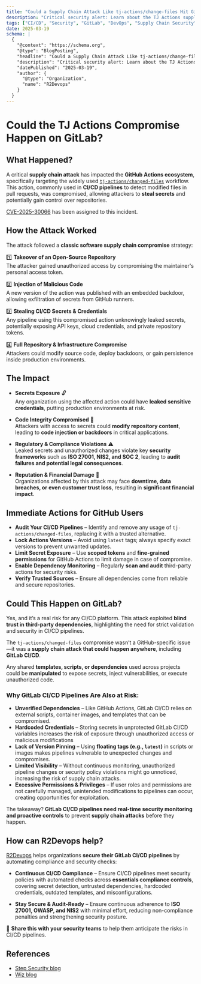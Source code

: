 ```yaml
---
title: "Could a Supply Chain Attack Like tj-actions/change-files Hit GitLab CI/CD Pipelines?"
description: "Critical security alert: Learn about the TJ Actions supply chain attack and how to protect your GitLab CI/CD pipelines from similar threats."
tags: ["CI/CD", "Security", "GitLab", "DevOps", "Supply Chain Security", "TJ Actions", "GitHub Actions", "CI/CD Security"]
date: 2025-03-19
schema: |
  {
    "@context": "https://schema.org",
    "@type": "BlogPosting",
    "headline": "Could a Supply Chain Attack Like tj-actions/change-files Hit GitLab CI/CD Pipelines?",
    "description": "Critical security alert: Learn about the TJ Actions supply chain attack and how to protect your GitLab CI/CD pipelines from similar threats.",
    "datePublished": "2025-03-19",
    "author": {
      "@type": "Organization",
      "name": "R2Devops"
    }
  }
---
```


# Could the TJ Actions Compromise Happen on GitLab?

## What Happened?

A critical **supply chain attack** has impacted the **GitHub Actions ecosystem**, specifically targeting the widely used [`tj-actions/changed-files`](https://github.com/tj-actions/changed-files) workflow. 
This action, commonly used in **CI/CD pipelines** to detect modified files in pull requests, was compromised, allowing attackers to **steal secrets** and potentially gain control over repositories.

[CVE-2025-30066](https://www.cve.org/CVERecord?id=CVE-2025-30066) has been assigned to this incident.

## How the Attack Worked

The attack followed a **classic software supply chain compromise** strategy:

1️⃣ **Takeover of an Open-Source Repository**  
   The attacker gained unauthorized access by compromising the maintainer's personal access token.

2️⃣ **Injection of Malicious Code**  
   A new version of the action was published with an embedded backdoor, allowing exfiltration of secrets from GitHub runners.

3️⃣ **Stealing CI/CD Secrets & Credentials**  
   Any pipeline using this compromised action unknowingly leaked secrets, potentially exposing API keys, cloud credentials, and private repository tokens.

4️⃣ **Full Repository & Infrastructure Compromise**  
   Attackers could modify source code, deploy backdoors, or gain persistence inside production environments.



## The Impact

- **Secrets Exposure** 🔓  
  Any organization using the affected action could have **leaked sensitive credentials**, putting production environments at risk.  

- **Code Integrity Compromised** 🛑  
  Attackers with access to secrets could **modify repository content**, leading to **code injection or backdoors** in critical applications.  

- **Regulatory & Compliance Violations** ⚠️  
  Leaked secrets and unauthorized changes violate key **security frameworks** such as **ISO 27001, NIS2, and SOC 2**, leading to **audit failures and potential legal consequences**.  

- **Reputation & Financial Damage** 💸  
  Organizations affected by this attack may face **downtime, data breaches, or even customer trust loss**, resulting in **significant financial impact**.

## Immediate Actions for GitHub Users

- **Audit Your CI/CD Pipelines** – Identify and remove any usage of `tj-actions/changed-files`, replacing it with a trusted alternative.
- **Lock Actions Versions** – Avoid using `latest` tags; always specify exact versions to prevent unwanted updates.
- **Limit Secret Exposure** – Use **scoped tokens** and **fine-grained permissions** for GitHub Actions to limit damage in case of compromise.  
- **Enable Dependency Monitoring** – Regularly **scan and audit** third-party actions for security risks.
- **Verify Trusted Sources** – Ensure all dependencies come from reliable and secure repositories.


## Could This Happen on GitLab?  

Yes, and it’s a real risk for any CI/CD platform. This attack exploited **blind trust in third-party dependencies**, highlighting the need for strict validation and security in CI/CD pipelines.

The `tj-actions/changed-files` compromise wasn’t a GitHub-specific issue—it was a **supply chain attack that could happen anywhere**, including **GitLab CI/CD**. 

Any shared **templates, scripts, or dependencies** used across projects could be **manipulated** to expose secrets, inject vulnerabilities, or execute unauthorized code.

### Why GitLab CI/CD Pipelines Are Also at Risk:  
- **Unverified Dependencies** – Like GitHub Actions, GitLab CI/CD relies on external scripts, container images, and templates that can be compromised.  
- **Hardcoded Credentials** – Storing secrets in unprotected GitLab CI/CD variables increases the risk of exposure through unauthorized access or malicious modifications
- **Lack of Version Pinning** – Using **floating tags (e.g., `latest`)** in scripts or images makes pipelines vulnerable to unexpected changes and compromises.
- **Limited Visibility** – Without continuous monitoring, unauthorized pipeline changes or security policy violations might go unnoticed, increasing the risk of supply chain attacks.
- **Excessive Permissions & Privileges** – If user roles and permissions are not carefully managed, unintended modifications to pipelines can occur, creating opportunities for exploitation.

The takeaway? **GitLab CI/CD pipelines need real-time security monitoring and proactive controls** to prevent **supply chain attacks** before they happen.



## How can R2Devops help?

[R2Devops](https://r2devops.io) helps organizations **secure their GitLab CI/CD pipelines** by automating compliance and security checks:


- **Continuous CI/CD Compliance** – Ensure CI/CD pipelines meet security policies with automated checks across **essentials compliance controls**, covering secret detection, untrusted dependencies, hardcoded credentials, outdated templates, and misconfigurations.

- **Stay Secure & Audit-Ready** – Ensure continuous adherence to **ISO 27001, OWASP, and NIS2** with minimal effort, reducing non-compliance penalties and strengthening security posture.



🔄 **Share this with your security teams** to help them anticipate the risks in CI/CD pipelines.


## References 

- [Step Security blog](https://www.stepsecurity.io/blog/harden-runner-detection-tj-actions-changed-files-action-is-compromised)
- [Wiz blog](https://www.wiz.io/blog/github-action-tj-actions-changed-files-supply-chain-attack-cve-2025-30066)

